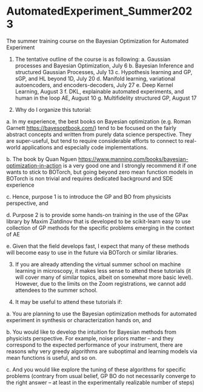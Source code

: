 # AutomatedExperiment_Summer2023
The summer training course on the Bayesian Optimization for Automated Experiment

1.	The tentative outline of the course is as following:
a.	Gaussian processes and Bayesian Optimization, July 6
b.	Bayesian Inference and structured Gaussian Processes, July 13
c.	Hypothesis learning and GP, sGP, and HL beyond 1D, July 20
d.	Manifold learning, variational autoencoders, and encoders-decoders, July 27
e.	Deep Kernel Learning, August 3
f.	DKL, explainable automated experiments, and human in the loop AE, August 10
g.	Multifidelity structured GP, August 17

2.	Why do I organize this tutorial:

a.	In my experience, the best books on Bayesian optimization (e.g. Roman Garnett https://bayesoptbook.com/) tend to be focused on the fairly abstract concepts and written from purely data science perspective. They are super-useful, but tend to require considerable efforts to connect to real-world applications and especially code implementations.

b.	The book by Quan Nguen https://www.manning.com/books/bayesian-optimization-in-action is a very good one and I strongly recommend it if one wants to stick to BOTorch, but going beyond zero mean function models in BOTorch is non trivial and requires dedicated background and SDE experience 

c.	Hence, purpose 1 is to introduce the GP and BO from physicists perspective, and

d.	Purpose 2 is to provide some hands-on training in the use of the GPax library by Maxim Ziatdinov that is developed to be scikit-learn easy to use collection of GP methods for the specific problems emerging in the context of AE

e.	Given that the field develops fast, I expect that many of these methods will become easy to use in the future via BOTorch or similar libraries. 

3.	If you are already attending the virtual summer school on machine learning in microscopy, it makes less sense to attend these tutorials (it will cover many of similar topics, albeit on somewhat more basic level). However, due to the limits on the Zoom registrations, we cannot add attendees to the summer school.

4.	It may be useful to attend these tutorials if:

a.	You are planning to use the Bayesian optimization methods for automated experiment in synthesis or characterization hands on, and

b.	You would like to develop the intuition for Bayesian methods from physicists perspective. For example, noise priors matter – and they correspond to the expected performance of your instrument, there are reasons why very greedy algorithms are suboptimal and learning models via mean functions is useful, and so on.

c.	And you would like explore the tuning of these algorithms for specific problems (contrary from usual belief, GP BO do not necessarily converge to the right answer – at least in the experimentally realizable number of steps)
